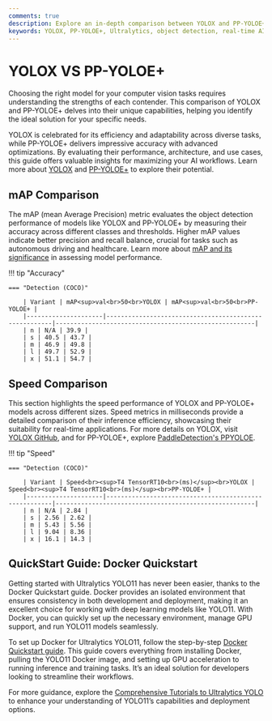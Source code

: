 ```yaml
---
comments: true
description: Explore an in-depth comparison between YOLOX and PP-YOLOE+, two cutting-edge object detection models. Uncover their performance, speed, and accuracy metrics to determine the best fit for real-time AI, edge AI, and computer vision applications.
keywords: YOLOX, PP-YOLOE+, Ultralytics, object detection, real-time AI, edge AI, computer vision
---
```


# YOLOX VS PP-YOLOE+

Choosing the right model for your computer vision tasks requires understanding the strengths of each contender. This comparison of YOLOX and PP-YOLOE+ delves into their unique capabilities, helping you identify the ideal solution for your specific needs.

YOLOX is celebrated for its efficiency and adaptability across diverse tasks, while PP-YOLOE+ delivers impressive accuracy with advanced optimizations. By evaluating their performance, architecture, and use cases, this guide offers valuable insights for maximizing your AI workflows. Learn more about [YOLOX](https://github.com/Megvii-BaseDetection/YOLOX) and [PP-YOLOE+](https://github.com/PaddlePaddle/PaddleDetection) to explore their potential.

## mAP Comparison

The mAP (mean Average Precision) metric evaluates the object detection performance of models like YOLOX and PP-YOLOE+ by measuring their accuracy across different classes and thresholds. Higher mAP values indicate better precision and recall balance, crucial for tasks such as autonomous driving and healthcare. Learn more about [mAP and its significance](https://www.ultralytics.com/glossary/mean-average-precision-map) in assessing model performance.

!!! tip "Accuracy"

    === "Detection (COCO)"

    	| Variant | mAP<sup>val<br>50<br>YOLOX | mAP<sup>val<br>50<br>PP-YOLOE+ |
    	|---------------------|-------------------------------------------------------|-------------------------------------------------------|
    	| n | N/A | 39.9 |
    	| s | 40.5 | 43.7 |
    	| m | 46.9 | 49.8 |
    	| l | 49.7 | 52.9 |
    	| x | 51.1 | 54.7 |

## Speed Comparison

This section highlights the speed performance of YOLOX and PP-YOLOE+ models across different sizes. Speed metrics in milliseconds provide a detailed comparison of their inference efficiency, showcasing their suitability for real-time applications. For more details on YOLOX, visit [YOLOX GitHub](https://github.com/Megvii-BaseDetection/YOLOX), and for PP-YOLOE+, explore [PaddleDetection's PPYOLOE](https://github.com/PaddlePaddle/PaddleDetection).

!!! tip "Speed"

    === "Detection (COCO)"

    	| Variant | Speed<br><sup>T4 TensorRT10<br>(ms)</sup><br>YOLOX | Speed<br><sup>T4 TensorRT10<br>(ms)</sup><br>PP-YOLOE+ |
    	|---------------------|-------------------------------------------------------|-------------------------------------------------------|
    	| n | N/A | 2.84 |
    	| s | 2.56 | 2.62 |
    	| m | 5.43 | 5.56 |
    	| l | 9.04 | 8.36 |
    	| x | 16.1 | 14.3 |

## QuickStart Guide: Docker Quickstart

Getting started with Ultralytics YOLO11 has never been easier, thanks to the Docker Quickstart guide. Docker provides an isolated environment that ensures consistency in both development and deployment, making it an excellent choice for working with deep learning models like YOLO11. With Docker, you can quickly set up the necessary environment, manage GPU support, and run YOLO11 models seamlessly.

To set up Docker for Ultralytics YOLO11, follow the step-by-step [Docker Quickstart guide](https://docs.ultralytics.com/guides/docker-quickstart/). This guide covers everything from installing Docker, pulling the YOLO11 Docker image, and setting up GPU acceleration to running inference and training tasks. It’s an ideal solution for developers looking to streamline their workflows.

For more guidance, explore the [Comprehensive Tutorials to Ultralytics YOLO](https://docs.ultralytics.com/guides/) to enhance your understanding of YOLO11’s capabilities and deployment options.
